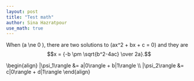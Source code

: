 ```yaml
---
layout: post
title: "Test math"
author: Sina Hazratpour
use_math: true
---
```



  

When \(a \ne 0 \), there are two solutions to \(ax^2 + bx + c = 0\) and they are
$$x = {-b \pm \sqrt{b^2-4ac} \over 2a}.$$ 
      
\begin{align}
    |\psi_1\rangle &= a|0\rangle + b|1\rangle \\\\
    |\psi_2\rangle &= c|0\rangle + d|1\rangle
\end{align}


